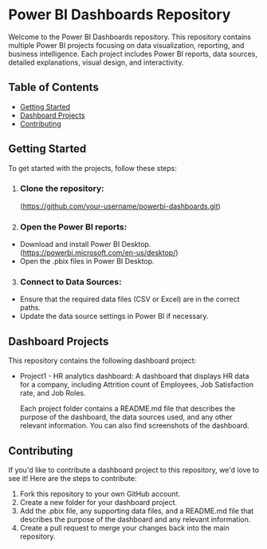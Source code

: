 # Power BI Dashboards Repository
Welcome to the Power BI Dashboards repository. This repository contains multiple Power BI projects focusing on data visualization, reporting, and business intelligence. Each project includes Power BI reports, data sources, detailed explanations, visual design, and interactivity.

##  Table of Contents
- [Getting Started](#getting-started)
- [Dashboard Projects](#dashboard-projects)
- [Contributing](#contributing)

## Getting Started
To get started with the projects, follow these steps:

1. ### Clone the repository:
   (https://github.com/your-username/powerbi-dashboards.git)
2. ### Open the Power BI reports:
 - Download and install Power BI Desktop.(https://powerbi.microsoft.com/en-us/desktop/)
 - Open the .pbix files in Power BI Desktop.
3. ### Connect to Data Sources:
 - Ensure that the required data files (CSV or Excel) are in the correct paths.
 - Update the data source settings in Power BI if necessary.

## Dashboard Projects 
  This repository contains the following dashboard project:

- Project1 - HR analytics dashboard: A dashboard that displays HR data for a company, including Attrition count of Employees, Job Satisfaction rate, and Job Roles.

  Each project folder contains a README.md file that describes the purpose of the dashboard, the data sources used, and any other relevant information. You can also find screenshots of the dashboard.

## Contributing

If you'd like to contribute a dashboard project to this repository, we'd love to see it! Here are the steps to contribute:

1. Fork this repository to your own GitHub account.
2. Create a new folder for your dashboard project.
3. Add the .pbix file, any supporting data files, and a README.md file that describes the purpose of the dashboard and any relevant information.
4. Create a pull request to merge your changes back into the main repository.

